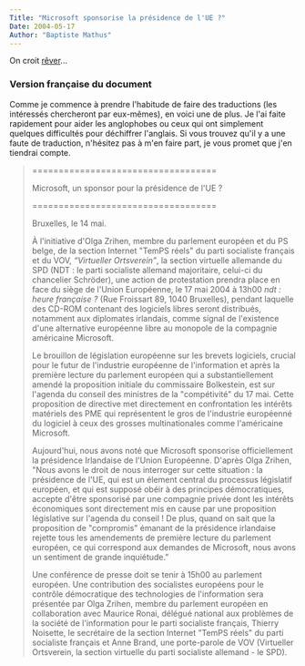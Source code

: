 ```yaml
---
Title: "Microsoft sponsorise la présidence de l'UE ?"
Date: 2004-05-17
Author: "Baptiste Mathus"
---
```




On croit [rêver](http://lwn.net/Articles/85301/)...

### Version française du document

Comme je commence à prendre l'habitude de faire des traductions (les
intéressés chercheront par eux-mêmes), en voici une de plus. Je l'ai
faite rapidement pour aider les anglophobes ou ceux qui ont simplement
quelques difficultés pour déchiffrer l'anglais. Si vous trouvez qu'il y
a une faute de traduction, n'hésitez pas à m'en faire part, je vous
promet que j'en tiendrai compte.

> ===================================
>
> Microsoft, un sponsor pour la présidence de l'UE ?
>
> ===================================
>
> Bruxelles, le 14 mai.
>
> À l'initiative d'Olga Zrihen, membre du parlement européen et du PS
> belge, de la section Internet "TemPS réels" du parti socialiste
> français et du VOV, *“Virtueller Ortsverein”*, la section virtuelle
> allemande du SPD (NDT : le parti socialiste allemand majoritaire,
> celui-ci du chancelier Schröder), une action de protestation prendra
> place en face du siège de l'Union Européenne, le 17 mai 2004 à 13h00
> *ndt : heure française ?* (Rue Froissart 89, 1040 Bruxelles), pendant
> laquelle des CD-ROM contenant des logiciels libres seront distribués,
> notamment aux diplomates irlandais, comme signal de l'existence d'une
> alternative européenne libre au monopole de la compagnie américaine
> Microsoft.
>
> Le brouillon de législation européenne sur les brevets logiciels,
> crucial pour le futur de l'industrie européenne de l'information et
> après la première lecture du parlement européen qui a
> substantiellement amendé la proposition initiale du commissaire
> Bolkestein, est sur l'agenda du conseil des ministres de la
> "compétivité" du 17 mai. Cette proposition de directive met
> directement en confrontation les intérêts matériels des PME qui
> représentent le gros de l'industrie européenné du logiciel à ceux des
> grosses multinationales comme l'américaine Microsoft.
>
> Aujourd'hui, nous avons noté que Microsoft sponsorise officiellement
> la présidence Irlandaise de l'Union Européenne. D'après Olga Zrihen,
> "Nous avons le droit de nous interroger sur cette situation : la
> présidence de l'UE, qui est un élement central du processus législatif
> européen, et qui est supposé obéir à des principes démocratiques,
> accepte d'être sponsorisé par une compagnie privée dont les intérêts
> économiques sont directement mis en cause par une proposition
> législative sur l'agenda du conseil ! De plus, quand on sait que la
> proposition de "compromis" émanant de la présidence irlandaise rejette
> tous les amendements de première lecture du parlement européen, ce qui
> correspond aux demandes de Microsoft, nous avons un sentiment de
> grande inquiétude."
>
> Une conférence de presse doit se tenir à 15h00 au parlement européen.
> Une contribution des socialistes européens pour le contrôle
> démocratique des technologies de l'information sera présentée par Olga
> Zrihen, membre du parlement européen en collaboration avec Maurice
> Ronai, délégué national aux problèmes de la société de l'information
> pour le parti socialiste français, Thierry Noisette, le secrétaire de
> la section Internet "TemPS réels" du parti socialiste français et Anne
> Brand, une porte-parole de VOV (Virtueller Ortsverein, la section
> virtuelle du parti socialiste allemand - le SPD).


